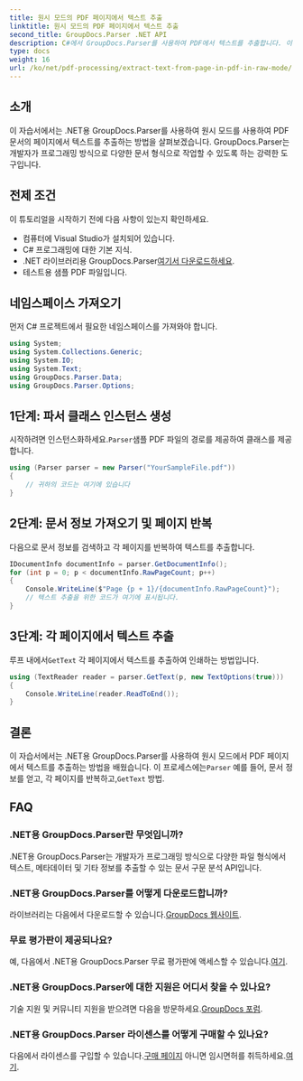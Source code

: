 ```yaml
---
title: 원시 모드의 PDF 페이지에서 텍스트 추출
linktitle: 원시 모드의 PDF 페이지에서 텍스트 추출
second_title: GroupDocs.Parser .NET API
description: C#에서 GroupDocs.Parser를 사용하여 PDF에서 텍스트를 추출합니다. 이 강력한 .NET 라이브러리를 사용하여 효율적인 PDF 텍스트 추출에 대해 알아보세요.
type: docs
weight: 16
url: /ko/net/pdf-processing/extract-text-from-page-in-pdf-in-raw-mode/
---
```

## 소개
이 자습서에서는 .NET용 GroupDocs.Parser를 사용하여 원시 모드를 사용하여 PDF 문서의 페이지에서 텍스트를 추출하는 방법을 살펴보겠습니다. GroupDocs.Parser는 개발자가 프로그래밍 방식으로 다양한 문서 형식으로 작업할 수 있도록 하는 강력한 도구입니다.
## 전제 조건
이 튜토리얼을 시작하기 전에 다음 사항이 있는지 확인하세요.
- 컴퓨터에 Visual Studio가 설치되어 있습니다.
- C# 프로그래밍에 대한 기본 지식.
- .NET 라이브러리용 GroupDocs.Parser[여기서 다운로드하세요](https://releases.groupdocs.com/parser/net/).
- 테스트용 샘플 PDF 파일입니다.

## 네임스페이스 가져오기
먼저 C# 프로젝트에서 필요한 네임스페이스를 가져와야 합니다.
```csharp
using System;
using System.Collections.Generic;
using System.IO;
using System.Text;
using GroupDocs.Parser.Data;
using GroupDocs.Parser.Options;
```
## 1단계: 파서 클래스 인스턴스 생성
 시작하려면 인스턴스화하세요.`Parser`샘플 PDF 파일의 경로를 제공하여 클래스를 제공합니다.
```csharp
using (Parser parser = new Parser("YourSampleFile.pdf"))
{
    // 귀하의 코드는 여기에 있습니다
}
```
## 2단계: 문서 정보 가져오기 및 페이지 반복
다음으로 문서 정보를 검색하고 각 페이지를 반복하여 텍스트를 추출합니다.
```csharp
IDocumentInfo documentInfo = parser.GetDocumentInfo();
for (int p = 0; p < documentInfo.RawPageCount; p++)
{
    Console.WriteLine($"Page {p + 1}/{documentInfo.RawPageCount}");
    // 텍스트 추출을 위한 코드가 여기에 표시됩니다.
}
```
## 3단계: 각 페이지에서 텍스트 추출
 루프 내에서`GetText` 각 페이지에서 텍스트를 추출하여 인쇄하는 방법입니다.
```csharp
using (TextReader reader = parser.GetText(p, new TextOptions(true)))
{
    Console.WriteLine(reader.ReadToEnd());
}
```

## 결론
 이 자습서에서는 .NET용 GroupDocs.Parser를 사용하여 원시 모드에서 PDF 페이지에서 텍스트를 추출하는 방법을 배웠습니다. 이 프로세스에는`Parser` 예를 들어, 문서 정보를 얻고, 각 페이지를 반복하고,`GetText` 방법.

## FAQ
### .NET용 GroupDocs.Parser란 무엇입니까?
.NET용 GroupDocs.Parser는 개발자가 프로그래밍 방식으로 다양한 파일 형식에서 텍스트, 메타데이터 및 기타 정보를 추출할 수 있는 문서 구문 분석 API입니다.
### .NET용 GroupDocs.Parser를 어떻게 다운로드합니까?
 라이브러리는 다음에서 다운로드할 수 있습니다.[GroupDocs 웹사이트](https://releases.groupdocs.com/parser/net/).
### 무료 평가판이 제공되나요?
 예, 다음에서 .NET용 GroupDocs.Parser 무료 평가판에 액세스할 수 있습니다.[여기](https://releases.groupdocs.com/).
### .NET용 GroupDocs.Parser에 대한 지원은 어디서 찾을 수 있나요?
 기술 지원 및 커뮤니티 지원을 받으려면 다음을 방문하세요.[GroupDocs 포럼](https://forum.groupdocs.com/c/parser/17).
### .NET용 GroupDocs.Parser 라이센스를 어떻게 구매할 수 있나요?
 다음에서 라이센스를 구입할 수 있습니다.[구매 페이지](https://purchase.groupdocs.com/buy) 아니면 임시면허를 취득하세요.[여기](https://purchase.groupdocs.com/temporary-license/).